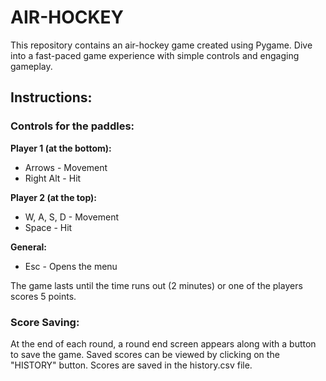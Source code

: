 # AIR-HOCKEY

This repository contains an air-hockey game created using Pygame. Dive into a fast-paced game experience with simple controls and engaging gameplay.

## Instructions:
### Controls for the paddles:

**Player 1 (at the bottom):**  
- Arrows - Movement  
- Right Alt - Hit

**Player 2 (at the top):**  
- W, A, S, D - Movement  
- Space - Hit

**General:**  
- Esc - Opens the menu

The game lasts until the time runs out (2 minutes) or one of the players scores 5 points.

### Score Saving:
At the end of each round, a round end screen appears along with a button to save the game. Saved scores can be viewed by clicking on the "HISTORY" button. Scores are saved in the history.csv file.


